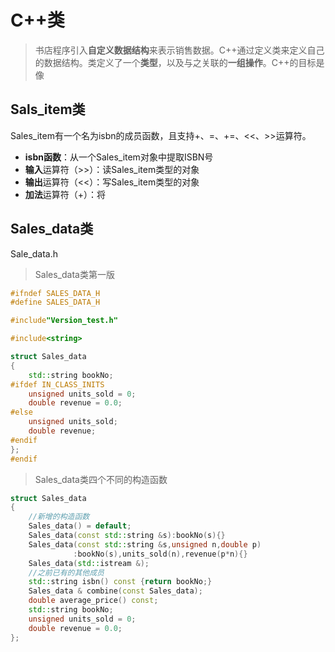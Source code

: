# C++类

> 书店程序引入**自定义数据结构**来表示销售数据。C++通过定义类来定义自己的数据结构。类定义了一个**类型**，以及与之关联的**一组操作**。C++的目标是像

## Sals_item类

Sales_item有一个名为isbn的成员函数，且支持+、=、+=、<<、>>运算符。

* **isbn函数**：从一个Sales_item对象中提取ISBN号
* **输入**运算符（>>）：读Sales_item类型的对象
* **输出**运算符（<<）：写Sales_item类型的对象
* **加法**运算符（+）：将





## Sales_data类

Sale_data.h

> Sales_data类第一版



```C++
#ifndef SALES_DATA_H
#define SALES_DATA_H

#include"Version_test.h"

#include<string>

struct Sales_data
{
    std::string bookNo;
#ifdef IN_CLASS_INITS
    unsigned units_sold = 0;
    double revenue = 0.0;
#else
    unsigned units_sold;
    double revenue;
#endif
};
#endif
```



> Sales_data类四个不同的构造函数



```C++
struct Sales_data
{
    //新增的构造函数
    Sales_data() = default;
    Sales_data(const std::string &s):bookNo(s){}
    Sales_data(const std::string &s,unsigned n,double p)
              :bookNo(s),units_sold(n),revenue(p*n){}
    Sales_data(std::istream &);
    //之前已有的其他成员
    std::string isbn() const {return bookNo;}
    Sales_data & combine(const Sales_data);
    double average_price() const;
    std::string bookNo;
    unsigned units_sold = 0;
    double revenue = 0.0;
};
```

